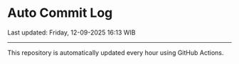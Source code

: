 # Auto Commit Log

Last updated: Friday, 12-09-2025 16:13 WIB

---

This repository is automatically updated every hour using GitHub Actions.
